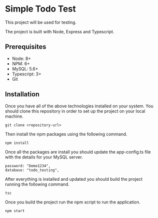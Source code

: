 # Simple Todo Test

This project will be used for testing.

The project is built with Node, Express and Typescript.

## Prerequisites

* Node: 8+
* NPM: 6+
* MySQL: 5.6+
* Typescript: 3+
* Git

## Installation

Once you have all of the above technologies installed on your system. You should clone this repository in order to set up the project on your local machine.

~~~~
git clone <repository-url>
~~~~ 

Then install the npm packages using the following command.

~~~~
npm install
~~~~

Once all the packages are install you should update the app-config.ts file with the details for your MySQL server.

~~~~
password: "Demo1234",
database: "todo_testing",
~~~~

After everything is installed and updated you should build the project running the following command.

~~~~
tsc
~~~~

Once you build the project run the npm script to run the application.

~~~~
npm start
~~~~